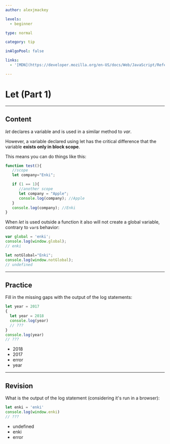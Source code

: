 ```yaml
---
author: alexjmackey

levels:
  - beginner

type: normal

category: tip

inAlgoPool: false

links:
  - '[MDN](https://developer.mozilla.org/en-US/docs/Web/JavaScript/Reference/Statements/let){website}'

---
```

# Let (Part 1)

---
## Content

*let* declares a variable and is used in a similar method to *var*.

However, a variable declared using let has the critical difference that the variable **exists only in block scope**.

This means you can do things like this:

```javascript
function test(){
   //scope
   let company="Enki";

   if (1 == 1){
      //another scope
      let company = "Apple";
      console.log(company); //Apple
   }
   console.log(company); //Enki
}
```

When *let* is used outside a function it also will not create a global variable, contrary to `var`s behavior:

```javascript
var global = 'enki';
console.log(window.global);
// enki

let notGlobal="Enki";
console.log(window.notGlobal);
// undefined
```

---
## Practice

Fill in the missing gaps with the output of the log statements:

```javascript
let year = 2017
{
  let year = 2018
  console.log(year)
  // ???
}
console.log(year)
// ???
```

* 2018
* 2017
* error
* year

---
## Revision

What is the output of the log statement (considering it's run in a browser):

```javascript
let enki = 'enki'
console.log(window.enki)
// ???
```

* undefined
* enki
* error
 
